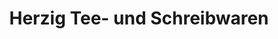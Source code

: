 ---
title: "Herzig Tee- und Schreibwaren"
url: /kraichtal/herzig-tee-und-schreibwaren/
shop: Schreibwaren
---